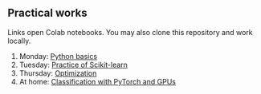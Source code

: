 ## Practical works

Links open Colab notebooks. You may also clone this repository and work locally.

 1. Monday: [Python basics](https://colab.research.google.com/github/data-psl/lectures2024/blob/master/notebooks/01_python_basics.ipynb)
 2. Tuesday: [Practice of Scikit-learn](https://github.com/data-psl/lectures2024/tree/master/notebooks/02_sklearn)
 3. Thursday: [Optimization](https://colab.research.google.com/github/data-psl/lectures2024/blob/master/notebooks/03_optimization.ipynb)
 4. At home: [Classification with PyTorch and GPUs](https://github.com/data-psl/lectures2024/tree/master/notebooks/04_pytorch)

